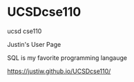 # UCSDcse110
ucsd cse110

Justin's User Page

SQL is my favorite programming langauge

https://justiw.github.io/UCSDcse110/
